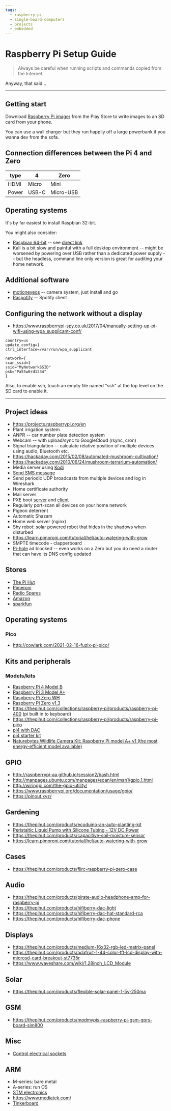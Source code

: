 ```yaml
---
tags:
  - raspberry-pi
  - single-board-computers
  - projects
  - embedded
---
```





# Raspberry Pi Setup Guide

> Always be careful when running scripts and commands copied from the Internet.

Anyway, that said...

---

## Getting start
Download [Raspberry Pi imager](https://www.raspberrypi.org/%20downloads/) from
the Play Store to write images to an SD card from your phone.

You can use a wall charger but they run happily off a large powerbank if you
wanna dev from the sofa.

## Connection differences between the Pi 4 and Zero

| type | 4 | Zero |
| --- |---|---|
| HDMI | Micro | Mini |
| Power | USB-C | Micro-USB |

## Operating systems
It's by far easiest to install Raspbian 32-bit.

You might also consider:
- [Raspbian
64-bit](https://raspberrytips.com/raspberry-pi-os-64-bits-vs-32-bits/) -- see
[direct link](https://downloads.raspberrypi.org/raspios_arm64/images/)
- Kali is a bit slow and painful with a full desktop environment -- might be worsened by powering over USB rather
than a dedicated power supply -- but the headless, command line only version is great for auditing your home network.

## Additional software
- [motioneyeos](https://github.com/ccrisan/motioneyeos/releases/tag/nightly-dev)
-- camera system, just install and go
- [Raspotify](https://pimylifeup.com/raspberry-pi-spotify/) -- Spotify client

## Configuring the network without a display
- https://www.raspberrypi-spy.co.uk/2017/04/manually-setting-up-pi-wifi-using-wpa_supplicant-conf/

```text
country=us
update_config=1
ctrl_interface=/var/run/wpa_supplicant

network={
scan_ssid=1
ssid="MyNetworkSSID"
psk="Pa55w0rd1234"
}
```

Also, to enable ssh, touch an empty file named "ssh" at the top level on the SD card to enable it.

---

## Project ideas
- https://projects.raspberrypi.org/en
- Plant irrigation system
- ANPR -- car number plate detection system
- Webcam -- with upload/sync to GoogleCloud (rsync, cron)
- Signal triangulation -- calculate relative position of multiple devices using audio, Bluetooth etc.
- https://hackaday.com/2015/02/08/automated-mushroom-cultivation/
- https://hackaday.com/2010/06/24/mushroom-terrarium-automation/
- Media server using [Kodi](https://en.wikipedia.org/wiki/Kodi_(software))
- [Send SMS message](https://github.com/modmypi/SIM800)
- Send periodic UDP broadcasts from multiple devices and log in Wireshark
- Home certificate authority
- Mail server
- PXE boot [server](https://linuxconfig.org/how-to-configure-a-raspberry-pi-as-a-pxe-boot-server) and [client](https://brainsnapped.com/2020/10/27/pxe-booting-raspberry-pi-os-part-1-client-setup/)
- Regularly port-scan all devices on your home network
- Pigeon deterrent
- Automatic Shazam
- Home web server (nginx)
- Shy robot: solar powered robot that hides in the shadows when disturbed
- https://learn.pimoroni.com/tutorial/hel/auto-watering-with-grow
- SMPTE timecode - clapperboard
- [Pi-hole](https://pi-hole.net/) ad blocked -- even works on a Zero but you do
need a router that can have its DNS config updated

## Stores
- [The Pi Hut](https://thepihut.com/)
- [Pimeroni](https://shop.pimoroni.com/)
- [Radio Spares](https://uk.rs-online.com/web/p/raspberry-pi/1373331/)
- [Amazon](https://www.amazon.co.uk/MakerFun-Dongle-Expansion-Board-Raspberry/dp/B07KR5PM7J/ref=sr_1_5?dchild=1&keywords=Raspberry+Pi+zero&qid=1620719318&sr=8-5)
- [sparkfun](https://www.sparkfun.com/)

## Operating systems
### Pico
- http://cowlark.com/2021-02-16-fuzix-pi-pico/

## Kits and peripherals
### Models/kits
- [Raspberry Pi 4 Model B](https://thepihut.com/products/raspberry-pi-4-model-b?variant=20064052740158)
- [Raspberry Pi 3 Model A+](https://thepihut.com/collections/raspberry-pi/products/raspberry-pi-3-model-a-plus)
- [Raspberry Pi Zero WH](https://thepihut.com/collections/raspberry-pi/products/raspberry-pi-zero-wh-with-pre-soldered-header)
- [Raspberry Pi Zero v1.3](https://thepihut.com/collections/raspberry-pi/products/raspberry-pi-zero)
- https://thepihut.com/collections/raspberry-pi/products/raspberry-pi-400 (pi built in to keyboard)
- https://thepihut.com/collections/raspberry-pi/products/raspberry-pi-pico
- [pi4 with DAC](https://thepihut.com/collections/latest-raspberry-pi-products/products/allo-boss2-player-including-raspberry-pi-4-2gb)
- [pi4 starter kit](https://thepihut.com/collections/raspberry-pi-kits-and-bundles/products/raspberry-pi-starter-kit?variant=20336446079038)
- [Naturebytes Wildlife Camera Kit: Raspberry Pi model A+ v1 (the most energy-efficient model available)](https://thepihut.com/collections/raspberry-pi-kits-and-bundles/products/naturebytes-wildlife-camera-kit)

## GPIO
- http://raspberrypi-aa.github.io/session2/bash.html
- http://manpages.ubuntu.com/manpages/eoan/en/man1/gpio.1.html
- http://wiringpi.com/the-gpio-utility/
- https://www.raspberrypi.org/documentation/usage/gpio/
- https://pinout.xyz/

## Gardening
- https://thepihut.com/products/ecoduino-an-auto-planting-kit
- [Peristaltic Liquid Pump with Silicone Tubing - 12V DC Power](https://thepihut.com/products/peristaltic-liquid-pump-with-silicone-tubing-12v-dc-power)
- https://thepihut.com/products/capacitive-soil-moisture-sensor
- https://learn.pimoroni.com/tutorial/hel/auto-watering-with-grow

## Cases
- https://thepihut.com/products/flirc-raspberry-pi-zero-case

## Audio
- https://thepihut.com/products/pirate-audio-headphone-amp-for-raspberry-pi
- https://thepihut.com/products/hifiberry-dac-light
- https://thepihut.com/products/hifiberry-dac-hat-standard-rca
- https://thepihut.com/products/hifiberry-dac-phone

## Displays
- https://thepihut.com/products/medium-16x32-rgb-led-matrix-panel
- https://thepihut.com/products/adafruit-1-44-color-tft-lcd-display-with-microsd-card-breakout-st7735r
- https://www.waveshare.com/wiki/1.28inch_LCD_Module

## Solar
- https://thepihut.com/products/flexible-solar-panel-1-5v-250ma

## GSM
- https://thepihut.com/products/modmypis-raspberry-pi-gsm-gprs-board-sim800

## Misc
- [Control electrical sockets](https://tutorials-raspberrypi.com/control-raspberry-pi-wireless-sockets-433mhz-tutorial/)

## ARM
- M-series: bare metal
- A-series: run OS
- [STM electronics](https://www.digikey.co.uk/en/supplier-centers/stmicroelectronics)
- https://www.mediatek.com/
- [Tinkerboard](https://www.asus.com/us/motherboards-components/single-board-computer/all-series/tinker-board/)


